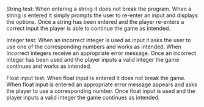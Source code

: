 String test:
When entering a string it does not break the program.
When a string is entered it simply prompts the user to re-enter an input and displays the options.
Once a string has been entered and the player re-enters a correct input the player is able to continue the game as intended.

Integer test:
When an incorrect integer is used as input it asks the user to use one of the corresponding numbers and works as intended. 
When Incorrect integers receive an appropriate error message. 
Once an incorrect integer has been used and the player inputs a valid integer the game continues and works as intended. 

Float input test:
When float input is entered it does not break the game. 
When float input is entered an appropriate error message appears and asks the player to use a corresponding number.
Once float input is used and the player inputs a valid integer the game continues as intended. 
